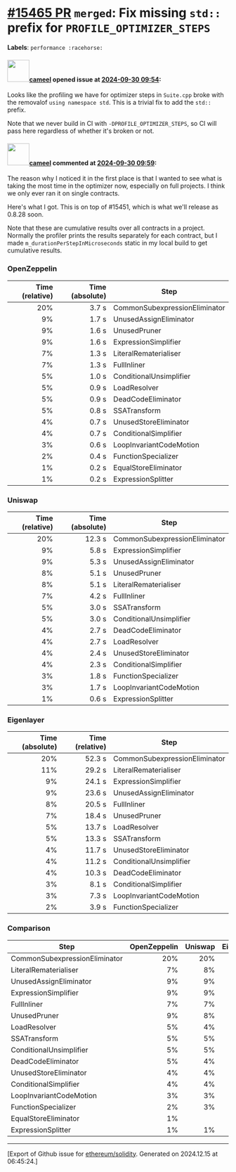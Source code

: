 # [\#15465 PR](https://github.com/ethereum/solidity/pull/15465) `merged`: Fix missing `std::` prefix for `PROFILE_OPTIMIZER_STEPS`
**Labels**: `performance :racehorse:`


#### <img src="https://avatars.githubusercontent.com/u/137030?v=4" width="50">[cameel](https://github.com/cameel) opened issue at [2024-09-30 09:54](https://github.com/ethereum/solidity/pull/15465):

Looks like the profiling we have for optimizer steps in `Suite.cpp` broke with the removalof `using namespace std`. This is a trivial fix to add the `std::` prefix.

Note that we never build in CI with `-DPROFILE_OPTIMIZER_STEPS`, so CI will pass here regardless of whether it's broken or not.

#### <img src="https://avatars.githubusercontent.com/u/137030?v=4" width="50">[cameel](https://github.com/cameel) commented at [2024-09-30 09:59](https://github.com/ethereum/solidity/pull/15465#issuecomment-2382670992):

The reason why I noticed it in the first place is that I wanted to see what is taking the most time in the optimizer now, especially on full projects. I think we only ever ran it on single contracts.

Here's what I got. This is on top of #15451, which is what we'll release as 0.8.28 soon.

Note that these are cumulative results over all contracts in a project. Normally the profiler prints the results separately for each contract, but I made `m_durationPerStepInMicroseconds` static in my local build to get cumulative results.

### OpenZeppelin
| Time (relative) | Time (absolute) | Step                          |
|----------------:|----------------:|-------------------------------|
|             20% |           3.7 s | CommonSubexpressionEliminator |
|              9% |           1.7 s | UnusedAssignEliminator        |
|              9% |           1.6 s | UnusedPruner                  |
|              9% |           1.6 s | ExpressionSimplifier          |
|              7% |           1.3 s | LiteralRematerialiser         |
|              7% |           1.3 s | FullInliner                   |
|              5% |           1.0 s | ConditionalUnsimplifier       |
|              5% |           0.9 s | LoadResolver                  |
|              5% |           0.9 s | DeadCodeEliminator            |
|              5% |           0.8 s | SSATransform                  |
|              4% |           0.7 s | UnusedStoreEliminator         |
|              4% |           0.7 s | ConditionalSimplifier         |
|              3% |           0.6 s | LoopInvariantCodeMotion       |
|              2% |           0.4 s | FunctionSpecializer           |
|              1% |           0.2 s | EqualStoreEliminator          |
|              1% |           0.2 s | ExpressionSplitter            |

### Uniswap
| Time (relative) | Time (absolute) | Step                          |
|----------------:|----------------:|-------------------------------|
|             20% |          12.3 s | CommonSubexpressionEliminator |
|              9% |           5.8 s | ExpressionSimplifier          |
|              9% |           5.3 s | UnusedAssignEliminator        |
|              8% |           5.1 s | UnusedPruner                  |
|              8% |           5.1 s | LiteralRematerialiser         |
|              7% |           4.2 s | FullInliner                   |
|              5% |           3.0 s | SSATransform                  |
|              5% |           3.0 s | ConditionalUnsimplifier       |
|              4% |           2.7 s | DeadCodeEliminator            |
|              4% |           2.7 s | LoadResolver                  |
|              4% |           2.4 s | UnusedStoreEliminator         |
|              4% |           2.3 s | ConditionalSimplifier         |
|              3% |           1.8 s | FunctionSpecializer           |
|              3% |           1.7 s | LoopInvariantCodeMotion       |
|              1% |           0.6 s | ExpressionSplitter            |

### Eigenlayer
| Time (absolute) | Time (relative) | Step                          |
|----------------:|----------------:|-------------------------------|
|             20% |          52.3 s | CommonSubexpressionEliminator |
|             11% |          29.2 s | LiteralRematerialiser         |
|              9% |          24.1 s | ExpressionSimplifier          |
|              9% |          23.6 s | UnusedAssignEliminator        |
|              8% |          20.5 s | FullInliner                   |
|              7% |          18.4 s | UnusedPruner                  |
|              5% |          13.7 s | LoadResolver                  |
|              5% |          13.3 s | SSATransform                  |
|              4% |          11.7 s | UnusedStoreEliminator         |
|              4% |          11.2 s | ConditionalUnsimplifier       |
|              4% |          10.3 s | DeadCodeEliminator            |
|              3% |           8.1 s | ConditionalSimplifier         |
|              3% |           7.3 s | LoopInvariantCodeMotion       |
|              2% |           3.9 s | FunctionSpecializer           |

### Comparison
| Step                          | OpenZeppelin | Uniswap | Eigenlayer |
|-------------------------------|-------------:|--------:|-----------:|
| CommonSubexpressionEliminator |          20% |     20% |        20% |
| LiteralRematerialiser         |           7% |      8% |        11% |
| UnusedAssignEliminator        |           9% |      9% |         9% |
| ExpressionSimplifier          |           9% |      9% |         9% |
| FullInliner                   |           7% |      7% |         8% |
| UnusedPruner                  |           9% |      8% |         7% |
| LoadResolver                  |           5% |      4% |         5% |
| SSATransform                  |           5% |      5% |         5% |
| ConditionalUnsimplifier       |           5% |      5% |         4% |
| DeadCodeEliminator            |           5% |      4% |         4% |
| UnusedStoreEliminator         |           4% |      4% |         4% |
| ConditionalSimplifier         |           4% |      4% |         3% |
| LoopInvariantCodeMotion       |           3% |      3% |         3% |
| FunctionSpecializer           |           2% |      3% |         2% |
| EqualStoreEliminator          |           1% |         |            |
| ExpressionSplitter            |           1% |      1% |            |


-------------------------------------------------------------------------------



[Export of Github issue for [ethereum/solidity](https://github.com/ethereum/solidity). Generated on 2024.12.15 at 06:45:24.]
